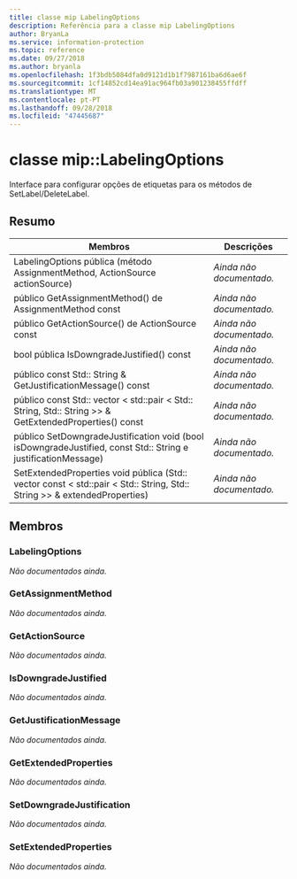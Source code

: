 ```yaml
---
title: classe mip LabelingOptions
description: Referência para a classe mip LabelingOptions
author: BryanLa
ms.service: information-protection
ms.topic: reference
ms.date: 09/27/2018
ms.author: bryanla
ms.openlocfilehash: 1f3bdb5084dfa0d9121d1b1f7987161ba6d6ae6f
ms.sourcegitcommit: 1cf14852cd14ea91ac964fb03a901238455ffdff
ms.translationtype: MT
ms.contentlocale: pt-PT
ms.lasthandoff: 09/28/2018
ms.locfileid: "47445687"
---
```

# <a name="class-miplabelingoptions"></a>classe mip::LabelingOptions 
Interface para configurar opções de etiquetas para os métodos de SetLabel/DeleteLabel.
  
## <a name="summary"></a>Resumo
 Membros                        | Descrições                                
--------------------------------|---------------------------------------------
 LabelingOptions pública (método AssignmentMethod, ActionSource actionSource)  | _Ainda não documentado._
 público GetAssignmentMethod() de AssignmentMethod const  | _Ainda não documentado._
 público GetActionSource() de ActionSource const  | _Ainda não documentado._
 bool pública IsDowngradeJustified() const  | _Ainda não documentado._
 público const Std:: String & GetJustificationMessage() const  | _Ainda não documentado._
público const Std:: vector < std::pair < Std:: String, Std:: String >> & GetExtendedProperties() const  | _Ainda não documentado._
 público SetDowngradeJustification void (bool isDowngradeJustified, const Std:: String e justificationMessage)  | _Ainda não documentado._
SetExtendedProperties void pública (Std:: vector const < std::pair < Std:: String, Std:: String >> & extendedProperties)  | _Ainda não documentado._
  
## <a name="members"></a>Membros
  
### <a name="labelingoptions"></a>LabelingOptions
_Não documentados ainda._

  
### <a name="getassignmentmethod"></a>GetAssignmentMethod
_Não documentados ainda._

  
### <a name="getactionsource"></a>GetActionSource
_Não documentados ainda._

  
### <a name="isdowngradejustified"></a>IsDowngradeJustified
_Não documentados ainda._

  
### <a name="getjustificationmessage"></a>GetJustificationMessage
_Não documentados ainda._

  
### <a name="getextendedproperties"></a>GetExtendedProperties
_Não documentados ainda._

  
### <a name="setdowngradejustification"></a>SetDowngradeJustification
_Não documentados ainda._

  
### <a name="setextendedproperties"></a>SetExtendedProperties
_Não documentados ainda._
